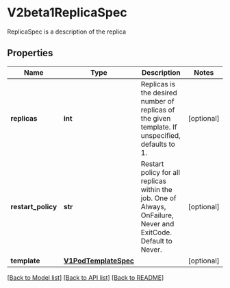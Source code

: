 # V2beta1ReplicaSpec

ReplicaSpec is a description of the replica

## Properties
Name | Type | Description | Notes
------------ | ------------- | ------------- | -------------
**replicas** | **int** | Replicas is the desired number of replicas of the given template. If unspecified, defaults to 1. | [optional] 
**restart_policy** | **str** | Restart policy for all replicas within the job. One of Always, OnFailure, Never and ExitCode. Default to Never. | [optional] 
**template** | [**V1PodTemplateSpec**](V1PodTemplateSpec.md) |  | [optional] 

[[Back to Model list]](../README.md#documentation-for-models) [[Back to API list]](../README.md#documentation-for-api-endpoints) [[Back to README]](../README.md)


